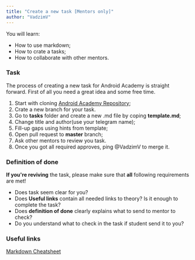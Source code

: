 ```yaml
---
title: "Create a new task [Mentors only]"
author: "VadzimV"
---
```


You will learn:
* How to use markdown;
* How to crate a tasks;
* How to collaborate with other mentors.

### Task

The process of creating a new task for Android Academy is straight forward.
First of all you need a great idea and some free time.
1. Start with cloning [Android Academy Repository](https://github.com/Android-Academy-Global/Android-Academy-Global.github.io);
2. Crate a new branch for your task.
2. Go to **tasks** folder and create a new .md file by coping **template.md**;
3. Change title and author(use your telegram name);
4. Fill-up gaps using hints from template;
5. Open pull request to **master** branch;
6. Ask other mentors to review you task.
7. Once you got all required approves, ping @VadzimV to merge it.

### Definition of done

**If you're reviving** the task, please make sure that **all** following requirements are met!

* Does task seem clear for you?
* Does **Useful links** contain all needed links to theory? Is it enough to complete the task?
* Does **definition of done** clearly explains what to send to mentor to check?
* Do you understand what to check in the task if student send it to you?

### Useful links

[Markdown Cheatsheet](https://github.com/adam-p/markdown-here/wiki/Markdown-Cheatsheet)